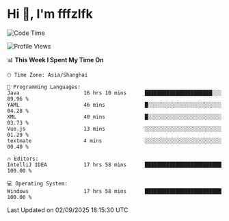 # Hi 👋, I'm fffzlfk

<!--START_SECTION:waka-->
![Code Time](http://img.shields.io/badge/Code%20Time-1%2C370%20hrs%2059%20mins-blue)

![Profile Views](http://img.shields.io/badge/Profile%20Views-0-blue)

📊 **This Week I Spent My Time On** 

```text
🕑︎ Time Zone: Asia/Shanghai

💬 Programming Languages: 
Java                     16 hrs 10 mins      ██████████████████████░░░   89.96 % 
YAML                     46 mins             █░░░░░░░░░░░░░░░░░░░░░░░░   04.28 % 
XML                      40 mins             █░░░░░░░░░░░░░░░░░░░░░░░░   03.73 % 
Vue.js                   13 mins             ░░░░░░░░░░░░░░░░░░░░░░░░░   01.29 % 
textmate                 4 mins              ░░░░░░░░░░░░░░░░░░░░░░░░░   00.40 % 

🔥 Editors: 
IntelliJ IDEA            17 hrs 58 mins      █████████████████████████   100.00 % 

💻 Operating System: 
Windows                  17 hrs 58 mins      █████████████████████████   100.00 % 
```


 Last Updated on 02/09/2025 18:15:30 UTC
<!--END_SECTION:waka-->

